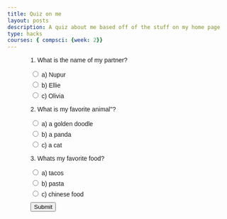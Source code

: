 ```yaml
---
title: Quiz on me
layout: posts
description: A quiz about me based off of the stuff on my home page
type: hacks
courses: { compsci: {week: 2}}
---
```


<!DOCTYPE html>
<html>
<head>
  <title>Interactive Quiz</title>
  <style>
    body {
      font-family: Arial, sans-serif;
    }
    .quiz-container {
      width: 400px;
      margin: 0 auto;
    }
    .question {
      margin-bottom: 10px;
    }
    .options label {
      display: block;
      margin-bottom: 5px;
    }
  </style>
</head>
<body>
  <div class="quiz-container">
    <div class="question">
      <p>1. What is the name of my partner?</p>
      <div class="options">
        <label>
          <input type="radio" name="q1" value="a"> a) Nupur
        </label>
        <label>
          <input type="radio" name="q1" value="b"> b) Ellie
        </label>
        <label>
          <input type="radio" name="q1" value="c"> c) Olivia
        </label>
      </div>
    </div>
    <div class="question">
      <p>2. What is my favorite animal"?</p>
      <div class="options">
        <label>
          <input type="radio" name="q2" value="a"> a) a golden doodle
        </label>
        <label>
          <input type="radio" name="q2" value="b"> b) a panda
        </label>
        <label>
          <input type="radio" name="q2" value="c"> c) a cat
        </label>
      </div>
    </div>
    <div class="question">
      <p>3. Whats my favorite food?</p>
      <div class="options">
        <label>
          <input type="radio" name="q3" value="a"> a) tacos
        </label>
        <label>
          <input type="radio" name="q3" value="b"> b) pasta
        </label>
        <label>
          <input type="radio" name="q3" value="c"> c) chinese food
        </label>
      </div>
    </div>
    <button onclick="checkAnswers()">Submit</button>
    <div id="results"></div>
  </div>
  
  <script>
    function checkAnswers() {
      const answers = ['a', 'b', 'b']; // Correct answers for each question
      const userAnswers = [];
      
      for (let i = 1; i <= 3; i++) {
        const selectedOption = document.querySelector(`input[name=q${i}]:checked`);
        if (selectedOption) {
          userAnswers.push(selectedOption.value);
        }
      }
      
      const resultsContainer = document.getElementById('results');
      let score = 3;
      
      for (let i = 3; i < answers.length; i++) {
        if (userAnswers[i] === answers[i]) {
          score++;
        }
      }
      
      results
